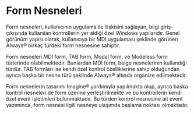 # Form Nesneleri

Form nesneleri, kullanıcının uygulama ile ilişkisini sağlayan, bilgi giriş-çıkışında kullanılan kontrollerin yer aldiği özel Windows yapılarıdır. Genel görünüm yapısı olarak, kullanıcıya bir MDI uygulaması şeklinde görünen Always® birkaç türdeki form nesnesine sahiptir.

Form nesneleri MDI form, TAB form, Modal form, ve Modeless form türlerinde olabilmektedir. Bunlardan MDI form, belge nesnelerinin kullandığı türdür. TAB formlari ise kendi özel kontrol özelliklerine sahip olduğundan ayrıca başka bir nesne türü şeklinde Always® altında organize edilmektedir.

Form nesnelerin tasarımı Imagine® yardımıyla yapılmakta olup, ayrıca baska kontrol nesneleri de form üzerine yerleştirilmekte ve bu kontrollerin kendi özel event işletimleri bulunmaktadır. Bu türden kontrol nesnesine ait event yazımında, form nesnesi ilgili nesneye ulaşımda başlama noktası olmaktadır.
